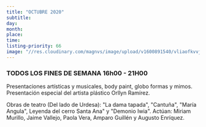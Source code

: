 ```yaml
---
title: "OCTUBRE 2020"
subtitle:
day:
month:
place:
time:
listing-priority: 66
image: "//res.cloudinary.com/magnvs/image/upload/v1600891540/vliaofkvvjxcuzikgyuk.jpg"
---
```


### TODOS LOS FINES DE SEMANA <strong>16h00 - 21H00</strong>

Presentaciones artísticas y musicales, body paint, globo formas y mimos. Presentación especial del artista plástico Orllyn Ramírez.

Obras de teatro (Del lado de Urdesa): "La dama tapada", "Cantuña", "María Angula", Leyenda del cerro Santa Ana" y "Demonio Iwia". Actúan: Miriam Murillo, Jaime Vallejo, Paola Vera, Amparo Guillén y Augusto Enríquez.

